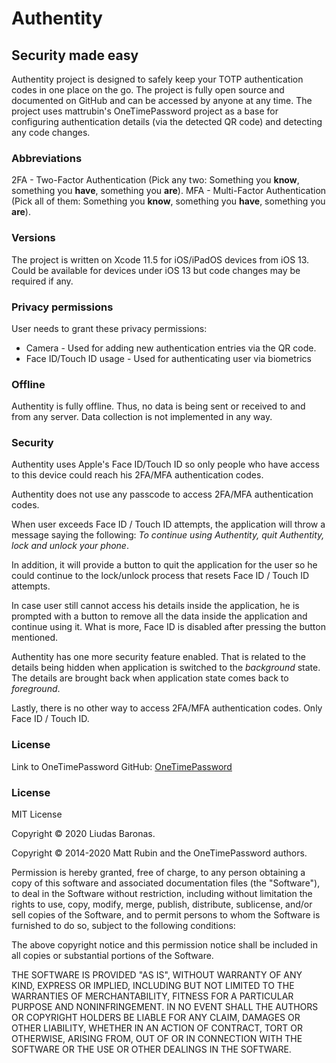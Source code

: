 # Authentity

## Security made easy

Authentity project is designed to safely keep your TOTP authentication codes in one place on the go. The project is fully open source and documented on GitHub and can be accessed by anyone at any time. The project uses mattrubin's OneTimePassword project as a base for configuring authentication details (via the detected QR code) and detecting any code changes.

### Abbreviations

2FA - Two-Factor Authentication (Pick any two: Something you __know__, something you __have__, something you __are__).
MFA - Multi-Factor Authentication (Pick all of them: Something you __know__, something you __have__, something you __are__).

### Versions

The project is written on Xcode 11.5 for iOS/iPadOS devices from iOS 13. Could be available for devices under iOS 13 but code changes may be required if any.

### Privacy permissions

User needs to grant these privacy permissions:
* Camera - Used for adding new authentication entries via the QR code.
* Face ID/Touch ID usage - Used for authenticating user via biometrics

### Offline

Authentity is fully offline. Thus, no data is being sent or received to and from any server. Data collection is not implemented in any way.

### Security

Authentity uses Apple's Face ID/Touch ID so only people who have access to this device could reach his 2FA/MFA authentication codes.

Authentity does not use any passcode to access 2FA/MFA authentication codes.

When user exceeds Face ID / Touch ID attempts, the application will throw a message saying the following:
*To continue using Authentity, quit Authentity, lock and unlock your phone*.

In addition, it will provide a button to quit the application for the user so he could continue to the lock/unlock process that resets Face ID / Touch ID attempts.

In case user still cannot access his details inside the application, he is prompted with a button to remove all the data inside the application and continue using it. What is more, Face ID is disabled after pressing the button mentioned.

Authentity has one more security feature enabled. That is related to the details being hidden when application is switched to the *background* state. The details are brought back when application state comes back to *foreground*.



Lastly, there is no other way to access 2FA/MFA authentication codes. Only Face ID / Touch ID.

### License

Link to OneTimePassword GitHub: [OneTimePassword](https://github.com/mattrubin/OneTimePassword)

### License

MIT License

Copyright © 2020 Liudas Baronas.

Copyright © 2014-2020 Matt Rubin and the OneTimePassword authors.

Permission is hereby granted, free of charge, to any person obtaining a copy
of this software and associated documentation files (the "Software"), to deal
in the Software without restriction, including without limitation the rights
to use, copy, modify, merge, publish, distribute, sublicense, and/or sell
copies of the Software, and to permit persons to whom the Software is
furnished to do so, subject to the following conditions:

The above copyright notice and this permission notice shall be included in all
copies or substantial portions of the Software.

THE SOFTWARE IS PROVIDED "AS IS", WITHOUT WARRANTY OF ANY KIND, EXPRESS OR
IMPLIED, INCLUDING BUT NOT LIMITED TO THE WARRANTIES OF MERCHANTABILITY,
FITNESS FOR A PARTICULAR PURPOSE AND NONINFRINGEMENT. IN NO EVENT SHALL THE
AUTHORS OR COPYRIGHT HOLDERS BE LIABLE FOR ANY CLAIM, DAMAGES OR OTHER
LIABILITY, WHETHER IN AN ACTION OF CONTRACT, TORT OR OTHERWISE, ARISING FROM,
OUT OF OR IN CONNECTION WITH THE SOFTWARE OR THE USE OR OTHER DEALINGS IN THE
SOFTWARE.
